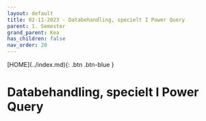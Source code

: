 ```yaml
---
layout: default
title: 02-11-2023 - Databehandling, specielt I Power Query
parent: 1. Semester
grand_parent: Kea
has_children: false
nav_order: 20
---
```


<span class="fs-1">
[HOME](../index.md){: .btn .btn-blue }
</span>

# Databehandling, specielt I Power Query

